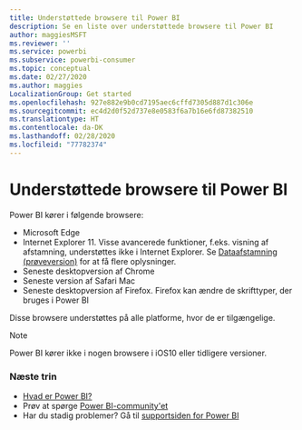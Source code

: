 ```yaml
---
title: Understøttede browsere til Power BI
description: Se en liste over understøttede browsere til Power BI
author: maggiesMSFT
ms.reviewer: ''
ms.service: powerbi
ms.subservice: powerbi-consumer
ms.topic: conceptual
ms.date: 02/27/2020
ms.author: maggies
LocalizationGroup: Get started
ms.openlocfilehash: 927e882e9b0cd7195aec6cffd7305d887d1c306e
ms.sourcegitcommit: ec4d2d0f52d737e8e0583f6a7b16e6fd87382510
ms.translationtype: HT
ms.contentlocale: da-DK
ms.lasthandoff: 02/28/2020
ms.locfileid: "77782374"
---
```

# <a name="supported-browsers-for-power-bi"></a>Understøttede browsere til Power BI
Power BI kører i følgende browsere:

- Microsoft Edge
- Internet Explorer 11. Visse avancerede funktioner, f.eks. visning af afstamning, understøttes ikke i Internet Explorer. Se [Dataafstamning (prøveversion)](designer/service-data-lineage.md) for at få flere oplysninger.
- Seneste desktopversion af Chrome
- Seneste version af Safari Mac
- Seneste desktopversion af Firefox. Firefox kan ændre de skrifttyper, der bruges i Power BI 

Disse browsere understøttes på alle platforme, hvor de er tilgængelige.

> [!NOTE]
> Power BI kører ikke i nogen browsere i iOS10 eller tidligere versioner.

### <a name="next-steps"></a>Næste trin
* [Hvad er Power BI?](power-bi-overview.md)
* Prøv at spørge [Power BI-community'et](https://community.powerbi.com/)
* Har du stadig problemer? Gå til [supportsiden for Power BI](https://powerbi.microsoft.com/support/)

